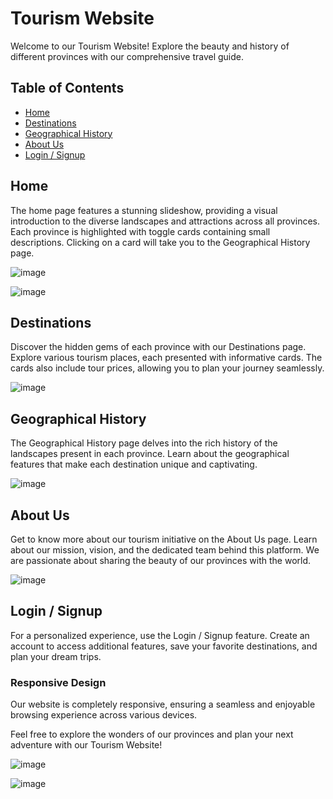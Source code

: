 # Tourism Website

Welcome to our Tourism Website! Explore the beauty and history of different provinces with our comprehensive travel guide.

## Table of Contents
- [Home](#home)
- [Destinations](#destinations)
- [Geographical History](#geographical-history)
- [About Us](#about-us)
- [Login / Signup](#login--signup)

## Home


The home page features a stunning slideshow, providing a visual introduction to the diverse landscapes and attractions across all provinces. Each province is highlighted with toggle cards containing small descriptions. Clicking on a card will take you to the Geographical History page.


![image](https://github.com/Gamer997/Tourism-Website-/assets/98121819/144bdea7-0fb4-444b-a36f-04cff66d8a02)

![image](https://github.com/Gamer997/Tourism-Website-/assets/98121819/ab1e496a-ba27-4cdf-abf3-b6bfb61c8dbd)


## Destinations


Discover the hidden gems of each province with our Destinations page. Explore various tourism places, each presented with informative cards. The cards also include tour prices, allowing you to plan your journey seamlessly.

![image](https://github.com/Gamer997/Tourism-Website-/assets/98121819/db9af9e7-3ef0-4c45-8836-5dae9159a3be)


## Geographical History

The Geographical History page delves into the rich history of the landscapes present in each province. Learn about the geographical features that make each destination unique and captivating.


![image](https://github.com/Gamer997/Tourism-Website-/assets/98121819/b4b74abe-79e6-4cca-8e2b-554aef4c286e)


## About Us

Get to know more about our tourism initiative on the About Us page. Learn about our mission, vision, and the dedicated team behind this platform. We are passionate about sharing the beauty of our provinces with the world.

![image](https://github.com/Gamer997/Tourism-Website-/assets/98121819/0ecfe2d9-6440-438e-8a38-38fafa4da931)


## Login / Signup

For a personalized experience, use the Login / Signup feature. Create an account to access additional features, save your favorite destinations, and plan your dream trips.



### Responsive Design

Our website is completely responsive, ensuring a seamless and enjoyable browsing experience across various devices.

Feel free to explore the wonders of our provinces and plan your next adventure with our Tourism Website!

![image](https://github.com/Gamer997/Tourism-Website-/assets/98121819/54b15be9-f792-458c-9fd7-75251f4ddc38)


![image](https://github.com/Gamer997/Tourism-Website-/assets/98121819/36c08283-e615-4df2-adab-989558b8a6b3)








